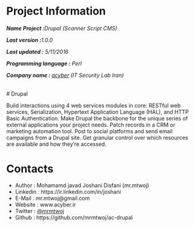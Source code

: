 # Project Information
<p><b><h6>Name Project :</b>Drupal (Scanner Script CMS)</p>
<p><b>Last version  :</b>1.0.0</p>
<p><b>Last updated :</b> 5/11/2016</p>
<p><b>Programming language :</b> Perl</p>
<p><b>Company name : </b><a target="_black" href="http://acyber.ir">acyber</a> (IT Security Lab Iran)</p></h6>
# Drupal

Build interactions using 4 web services modules in core: RESTful web services, Serialization, Hypertext Application Language (HAL), and HTTP Basic Authentication. Make Drupal the backbone for the unique series of external applications your project needs. Patch records in a CRM or marketing automation tool. Post to social platforms and send email campaigns from a Drupal site. Get granular control over which resources are available and how they’re accessed.

# Contacts
<ul>
<li>   Author      :   Mohamamd javad Joshani Disfani (mr.mtwoj)
<li>   Linkedin    :   https://ir.linkedin.com/in/joshani
<li>   E-Mail      :   mr.mtwoj@gmail.com
<li>   Website     :   www.acyber.ir
<li>   Twitter     :   <a href="https://twitter.com/MrMtwoj">@mrmtwoj</a>
<li>   Github      :   https://github.com/mrmtwoj/ac-drupal
</ul>
